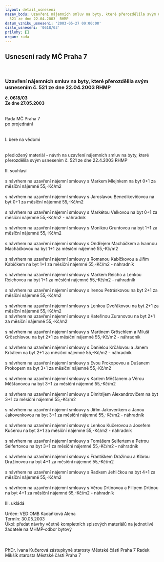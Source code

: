 ```yaml
---
layout: detail_usneseni
nazev_bodu: Uzavření nájemních smluv na byty, které přerozdělila svým usnesením č.
  521 ze dne 22.04.2003  RHMP
datum_vzniku_usneseni: '2003-05-27 00:00:00'
cislo_usneseni: '0618/03'
prilohy: []
organ: rada
---
```

<div id="ucUsn_pList" class="usn">
	<span><h2>Usnesení rady MČ Praha 7 </h2>
<br></span><div class="standBody">
<span><h3>Uzavření nájemních smluv na byty, které přerozdělila svým usnesením č. 521 ze dne 22.04.2003  RHMP</h3></span><div class="center">
		<strong>č. 0618/03</strong><br>
	</div>
<div class="center">
		<strong>Ze dne 27.05.2003</strong><br><br>
	</div>
<br>Rada MČ Praha 7<br>po projednání<br><br><br>I.	bere na vědomí<br><br> <br>předložený materiál - návrh na uzavření nájemních smluv na byty, které přerozdělila svým usnesením č. 521 ze dne 22.4.2003 RHMP<br><br>II.	souhlasí <br><br>s návrhem na uzavření nájemní smlouvy s Markem Mlejnkem na byt 0+1 za měsíční nájemné 55,-Kč/m2<br><br>s návrhem na uzavření nájemní smlouvy s Jaroslavou Benedikovičovou na byt 0+1 za měsíční nájemné 55,-Kč/m2<br><br>s návrhem na uzavření nájemní smlouvy s Markétou Velkovou na byt 0+1 za měsíční nájemné 55,-Kč/m2 - náhradník<br><br>s návrhem na uzavření nájemní smlouvy s Monikou Gruntovou na byt 1+1 za měsíční nájemné 55,-Kč/m2 <br><br>s návrhem na uzavření nájemní smlouvy s Ondřejem Macháčkem a Ivannou Macháčkovou na byt 1+1 za měsíční nájemné 55,-Kč/m2 <br><br>s návrhem na uzavření nájemní smlouvy s Romanou Kabíčkovou a Jiřím Kabíčkem na byt 1+1 za měsíční nájemné 55,-Kč/m2 - náhradník<br><br>s návrhem na uzavření nájemní smlouvy s Markem Reicho  a Lenkou Reichovou na byt 1+1 za měsíční nájemné 55,-Kč/m2 - náhradník<br><br>s návrhem na uzavření nájemní smlouvy s Irenou Petráskovou na byt 2+1 za měsíční nájemné 55,-Kč/m2 <br><br>s návrhem na uzavření nájemní smlouvy s Lenkou Dvořákovou na byt 2+1 za měsíční nájemné 55,-Kč/m2 <br>s návrhem na uzavření nájemní smlouvy s Kateřinou Zuranovou na byt 2+1 za měsíční nájemné 55,-Kč/m2 <br><br>s návrhem na uzavření nájemní smlouvy s Martinem Gröschlem a Miluší Gröschlovou na byt 2+1 za měsíční nájemné 55,-Kč/m2 - náhradník<br><br>s návrhem na uzavření nájemní smlouvy s Danielou Krčálovou a Janem Krčálem na byt 2+1 za měsíční nájemné 55,-Kč/m2 - náhradník<br><br>s návrhem na uzavření nájemní smlouvy s Evou Prokopovou a Dušanem Prokopem na byt 3+1 za měsíční nájemné 55,-Kč/m2 <br><br>s návrhem na uzavření nájemní smlouvy s Karlem Měšťanem a Věrou Měšťanovou na byt 3+1 za měsíční nájemné 55,-Kč/m2 <br><br>s návrhem na uzavření nájemní smlouvy s Dimitrijem Alexandrovičem na byt 3+1 za měsíční nájemné 55,-Kč/m2 <br><br>s návrhem na uzavření nájemní smlouvy s Jiřím Jakovenkem a Janou Jakovenkovou na byt 3+1 za měsíční nájemné 55,-Kč/m2 - náhradník<br><br>s návrhem na uzavření nájemní smlouvy s Lenkou Kučerovou a Josefem Kučerou na byt 3+1 za měsíční nájemné 55,-Kč/m2 - náhradník<br><br>s návrhem na uzavření nájemní smlouvy s Tomášem Seifertem a Petrou Seifertovou na byt 3+1 za měsíční nájemné 55,-Kč/m2 - náhradník<br><br>s návrhem na uzavření nájemní smlouvy s Františkem Dražinou a Klárou Dražinovou na byt 4+1 za měsíční nájemné 55,-Kč/m2 <br><br>s návrhem na uzavření nájemní smlouvy s Radkem Jehličkou na byt 4+1 za měsíční nájemné 55,-Kč/m2 <br><br>s návrhem na uzavření nájemní smlouvy s Věrou Drtinovou a Filipem Drtinou na byt 4+1 za měsíční nájemné 55,-Kč/m2 - náhradník<br><br>III.	ukládá <br><br>Určen:	VED OMB Kadaňková Alena<br>Termín: 30.05.2003<br>Úkol:	předat návrhy včetně kompletních spisových materiálů na jednotlivé žadatele na MHMP-odbor bytový<br> <br> <br>	<br>PhDr. Ivana Kučerová zástupkyně starosty Městské části Praha 7	 Radek Mikšík starosta Městské části Praha 7<br>	<br><br>
</div>
</div>